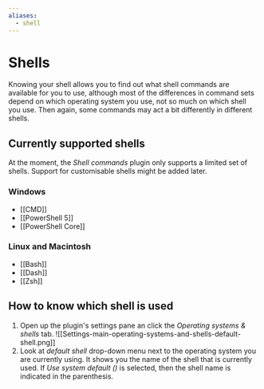 ```yaml
---
aliases:
  - shell
---
```


# Shells
Knowing your shell allows you to find out what shell commands are available for you to use, although most of the differences in command sets depend on which operating system you use, not so much on which shell you use. Then again, some commands may act a bit differently in different shells.

## Currently supported shells
At the moment, the *Shell commands* plugin only supports a limited set of shells. Support for customisable shells might be added later.

### Windows
- [[CMD]]
- [[PowerShell 5]]
- [[PowerShell Core]]

### Linux and Macintosh
- [[Bash]]
- [[Dash]]
- [[Zsh]]

## How to know which shell is used
1. Open up the plugin's settings pane an click the *Operating systems \& shells* tab.
![[Settings-main-operating-systems-and-shells-default-shell.png]]
2. Look at *default shell* drop-down menu next to the operating system you are currently using. It shows you the name of the shell that is currently used.
	If *Use system default ()* is selected, then the shell name is indicated in the parenthesis.